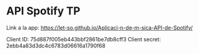 # API Spotify TP
Link a la app: https://let-so.github.io/Aplicaci-n-de-m-sica-API-de-Spotify/

Client ID: 75d887f005eb443bbf2861be7db8cff3
Client secret: 2ebb4a83d3dc4c6783d06616a1790f68

